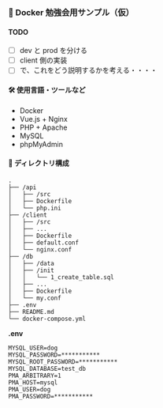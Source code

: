 ### 🐳 Docker 勉強会用サンプル（仮）

#### TODO

- [ ] dev と prod を分ける
- [ ] client 側の実装
- [ ] で、これをどう説明するかを考える・・・・

#### 🛠️ 使用言語・ツールなど

- Docker
- Vue.js + Nginx
- PHP + Apache
- MySQL
- phpMyAdmin

#### 🌲 ディレクトリ構成

```
.
├── /api
│   ├── /src
│   ├── Dockerfile
│   └── php.ini
├── /client
│   ├── /src
│   ├── ...
│   ├── Dockerfile
│   ├── default.conf
│   └── nginx.conf
├── /db
│   ├── /data
│   ├── /init
│   │   └── 1_create_table.sql
│   ├── ...
│   ├── Dockerfile
│   └── my.conf
├── .env
├── README.md
└── docker-compose.yml
```

**.env**

```
MYSQL_USER=dog
MYSQL_PASSWORD=***********
MYSQL_ROOT_PASSWORD=***********
MYSQL_DATABASE=test_db
PMA_ARBITRARY=1
PMA_HOST=mysql
PMA_USER=dog
PMA_PASSWORD=***********
```
